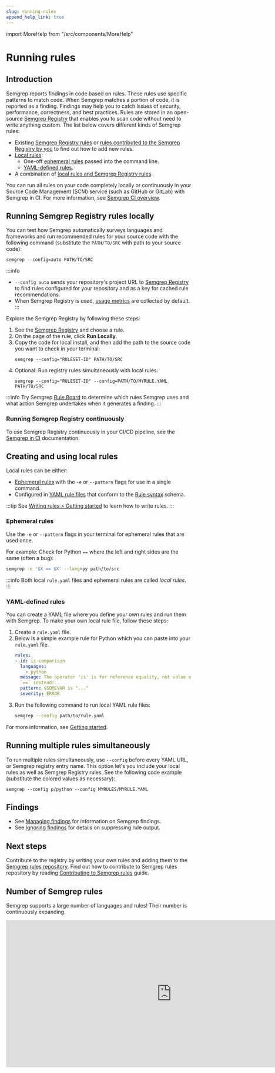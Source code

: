```yaml
---
slug: running-rules
append_help_link: true
---
```


import MoreHelp from "/src/components/MoreHelp"

# Running rules

## Introduction

Semgrep reports findings in code based on rules. These rules use specific patterns to match code. When Semgrep matches a portion of code, it is reported as a finding. Findings may help you to catch issues of security, performance, correctness, and best practices. Rules are stored in an open-source [Semgrep Registry](https://github.com/returntocorp/semgrep-rules) that enables you to scan code without need to write anything custom. The list below covers different kinds of Semgrep rules:

- Existing [Semgrep Registry rules](#running-semgrep-registry-rules) or [rules contributed to the Semgrep Registry by you](https://semgrep.dev/docs/contributing/contributing-to-semgrep-rules-repository/) to find out how to add new rules.
- [Local rules](#creating-and-using-local-rules):
  - One-off [ephemeral rules](#ephemeral-rules) passed into the command line.
  - [YAML-defined rules](#yaml-defined-rules).
- A combination of [local rules and Semgrep Registry rules](#running-multiple-rules-simultaneously). 

You can run all rules on your code completely locally or continuously in your Source Code Management (SCM) service (such as GitHub or GitLab) with Semgrep in CI. For more information, see [Semgrep CI overview](semgrep-ci/overview.md).

## Running Semgrep Registry rules locally

You can test how Semgrep automatically surveys languages and frameworks and run recommended rules for your source code with the following command (substitute the `PATH/TO/SRC` with path to your source code):
<pre class="language-bash"><code>semgrep --config=auto <span className="placeholder">PATH/TO/SRC</span></code></pre>

:::info
* `--config auto` sends your repository's project URL to [Semgrep Registry](https://semgrep.dev/r) to find rules configured for your repository and as a key for cached rule recommendations.
* When Semgrep Registry is used, [usage metrics](metrics.md) are collected by default.
:::

Explore the Semgrep Registry by following these steps:

1. See the [Semgrep Registry](https://semgrep.dev/explore) and choose a rule.
2. On the page of the rule, click **Run Locally**.
3. Copy the code for local install, and then add the path to the source code you want to check in your terminal:
    <pre class="language-bash"><code>semgrep --config="<span className="placeholder">RULESET-ID</span>" <span className="placeholder">PATH/TO/SRC</span></code></pre>
4. Optional: Run registry rules simultaneously with local rules:
   <pre class="language-bash"><code>semgrep --config="<span className="placeholder">RULESET-ID</span>" --config=<span className="placeholder">PATH/TO/MYRULE.YAML PATH/TO/SRC</span></code></pre>

:::info
Try Semgrep [Rule Board](semgrep-app/rule-board.md) to determine which rules Semgrep uses and what action Semgrep undertakes when it generates a finding.
:::

### Running Semgrep Registry continuously

To use Semgrep Registry continuously in your CI/CD pipeline, see the [Semgrep in CI](https://semgrep.dev/docs/semgrep-ci/overview) documentation.

## Creating and using local rules

Local rules can be either:

- [Ephemeral rules](#ephemeral-rules) with the `-e` or `--pattern` flags for use in a single command.
- Configured in [YAML rule files](#yaml-defined-rules) that conform to the [Rule syntax](../writing-rules/rule-syntax/) schema.

:::tip
See [Writing rules > Getting started](../writing-rules/overview/) to learn how to write rules.
:::

### Ephemeral rules

Use the `-e` or `--pattern` flags in your terminal for ephemeral rules that are used once.

For example: Check for Python `==` where the left and right sides are the same (often a bug):
```sh
semgrep -e '$X == $X' --lang=py path/to/src
```

:::info
Both local `rule.yaml` files and ephemeral rules are called *local rules*.
:::

### YAML-defined rules

You can create a YAML file where you define your own rules and run them with Semgrep. To make your own local rule file, follow these steps:

1. Create a `rule.yaml` file.
2. Below is a simple example rule for Python which you can paste into your `rule.yaml` file.
    ```yaml
    rules:
    - id: is-comparison
      languages:
        - python
      message: The operator 'is' is for reference equality, not value equality! Use
      `==` instead!
      pattern: $SOMEVAR is "..."
      severity: ERROR
    ```
3. Run the following command to run local YAML rule files:
    ```sh
    semgrep --config path/to/rule.yaml
    ```

For more information, see [Getting started](../writing-rules/overview/).

## Running multiple rules simultaneously

To run multiple rules simultaneously, use `--config` before every YAML URL, or Semgrep registry entry name. This option let's you include your local rules as well as Semgrep Registry rules. See the following code example (substitute the colored values as necessary):

<pre class="language-bash"><code>semgrep --config <span className="placeholder">p/python</span> --config <span className="placeholder">MYRULES/MYRULE.YAML</span></code></pre>

## Findings

* See [Managing findings](../managing-findings/) for information on Semgrep findings.
* See [Ignoring findings](../ignoring-files-folders-code/) for details on suppressing rule output.

## Next steps

Contribute to the registry by writing your own rules and adding them to the <a href="https://github.com/returntocorp/semgrep-rules" target="_blank">Semgrep rules repository</a>. Find out how to contribute to Semgrep rules repository by reading [Contributing to Semgrep rules](contributing/contributing-rules.md) guide.

## Number of Semgrep rules

Semgrep supports a large number of languages and rules! Their number is continuously expanding.
<div className="lang-container" style={{marginBottom: '20px'}}>
  <iframe width="900" height="400" frameBorder="0" src="https://dashboard.semgrep.dev/metric/semgrep-rules.num/graph"></iframe>
</div>

<MoreHelp />
